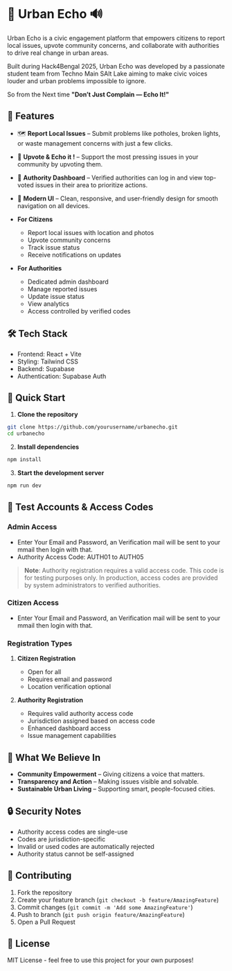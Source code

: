# 🌆 Urban Echo 🔊

Urban Echo is a civic engagement platform that empowers citizens to report local issues, upvote community concerns, and collaborate with authorities to drive real change in urban areas.

Built during Hack4Bengal 2025, Urban Echo was developed by a passionate student team from Techno Main SAlt Lake aiming to make civic voices louder and urban problems impossible to ignore.

So from the Next time **"Don’t Just Complain — Echo It!"**

## 🚀 Features

- 🗺️ **Report Local Issues** – Submit problems like potholes, broken lights, or waste management concerns with just a few clicks.
- 📢 **Upvote & Echo it !** – Support the most pressing issues in your community by upvoting them. 
- 👥 **Authority Dashboard** – Verified authorities can log in and view top-voted issues in their area to prioritize actions.
- 📱 **Modern UI** – Clean, responsive, and user-friendly design for smooth navigation on all devices.

- **For Citizens**
  - Report local issues with location and photos
  - Upvote community concerns
  - Track issue status
  - Receive notifications on updates

- **For Authorities**
  - Dedicated admin dashboard
  - Manage reported issues
  - Update issue status
  - View analytics
  - Access controlled by verified codes


## 🛠️ Tech Stack
- Frontend: React + Vite
- Styling: Tailwind CSS
- Backend: Supabase
- Authentication: Supabase Auth


## 🚀 Quick Start

1. **Clone the repository**
```bash
git clone https://github.com/yourusername/urbanecho.git
cd urbanecho
```

2. **Install dependencies**
```bash
npm install
```

3. **Start the development server**
```bash
npm run dev
```

## 🔑 Test Accounts & Access Codes

### Admin Access
- Enter Your Email and Password, an Verification mail will be sent to your mmail then login with that. 
- Authority Access Code: AUTH01 to AUTH05

> **Note**: Authority registration requires a valid access code. This code is for testing purposes only. In production, access codes are provided by system administrators to verified authorities.

### Citizen Access
- Enter Your Email and Password, an Verification mail will be sent to your mmail then login with that.

### Registration Types
1. **Citizen Registration**
   - Open for all
   - Requires email and password
   - Location verification optional

2. **Authority Registration**
   - Requires valid authority access code
   - Jurisdiction assigned based on access code
   - Enhanced dashboard access
   - Issue management capabilities

## 🎯 What We Believe In

- **Community Empowerment** – Giving citizens a voice that matters.
- **Transparency and Action** – Making issues visible and solvable.
- **Sustainable Urban Living** – Supporting smart, people-focused cities.

## 🔒 Security Notes
- Authority access codes are single-use
- Codes are jurisdiction-specific
- Invalid or used codes are automatically rejected
- Authority status cannot be self-assigned

## 🤝 Contributing
1. Fork the repository
2. Create your feature branch (`git checkout -b feature/AmazingFeature`)
3. Commit changes (`git commit -m 'Add some AmazingFeature'`)
4. Push to branch (`git push origin feature/AmazingFeature`)
5. Open a Pull Request

## 📝 License
MIT License - feel free to use this project for your own purposes!
